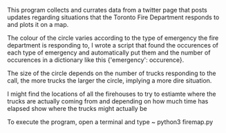 This program collects and currates data from a twitter page that posts updates
regarding situations that the Toronto Fire Department responds to and plots it
on a map.

The colour of the circle varies according to the type of emergency the fire
department is responding to, I wrote a script that found the occurences of each
type of emergency and automatically put them and the number of occurences in a
dictionary like this {'emergency': occurence}.

The size of the circle depends on the number of trucks responding to the call,
the more trucks the larger the circle, implying a more dire situation.

I might find the locations of all the firehouses to try to estiamte where the
trucks are actually coming from and depending on how much time has elapsed show
where the trucks might actually be

To execute the program, open a terminal and type
~ python3 firemap.py
